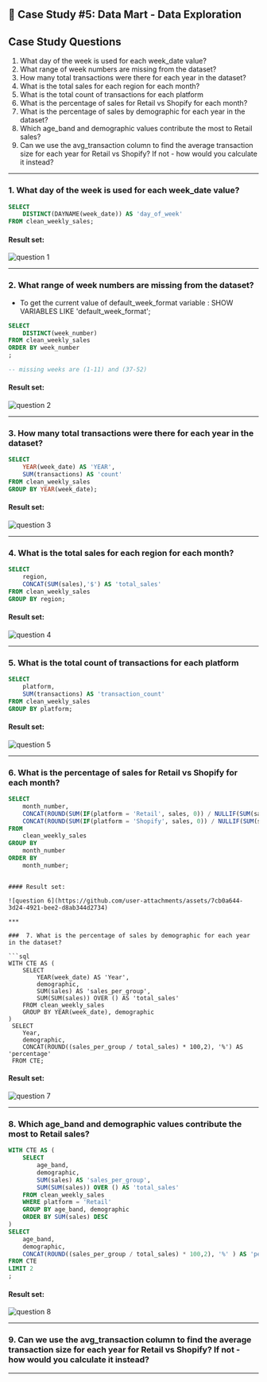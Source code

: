 ## :shopping_cart: Case Study #5: Data Mart - Data Exploration

## Case Study Questions
1. What day of the week is used for each week_date value?
2. What range of week numbers are missing from the dataset?
3. How many total transactions were there for each year in the dataset?
4. What is the total sales for each region for each month?
5. What is the total count of transactions for each platform
6. What is the percentage of sales for Retail vs Shopify for each month?
7. What is the percentage of sales by demographic for each year in the dataset?
8. Which age_band and demographic values contribute the most to Retail sales?
9. Can we use the avg_transaction column to find the average transaction size for each year for Retail vs Shopify? If not - how would you calculate it instead?

***

###  1. What day of the week is used for each week_date value?

```sql
SELECT 
    DISTINCT(DAYNAME(week_date)) AS 'day_of_week'
FROM clean_weekly_sales;
``` 
	
#### Result set:
![question 1](https://github.com/user-attachments/assets/d68b8a64-afaf-44aa-bffb-54b0bf96acbd)

***

###  2. What range of week numbers are missing from the dataset? 
- To get the current value of default_week_format variable : SHOW VARIABLES LIKE 'default_week_format';

```sql
SELECT 
	DISTINCT(week_number)
FROM clean_weekly_sales
ORDER BY week_number
;

-- missing weeks are (1-11) and (37-52)
``` 
	
#### Result set:
![question 2](https://github.com/user-attachments/assets/83e61ccc-242a-45cc-bff5-d6695dd54adc)

***

###  3. How many total transactions were there for each year in the dataset?

```sql
SELECT 
	YEAR(week_date) AS 'YEAR',
	SUM(transactions) AS 'count'
FROM clean_weekly_sales
GROUP BY YEAR(week_date);
``` 
	
#### Result set:

![question 3](https://github.com/user-attachments/assets/9c075db8-ff16-4445-a87f-0378245344b4)

***

###  4. What is the total sales for each region for each month?

```sql
SELECT 
	region,
	CONCAT(SUM(sales),'$') AS 'total_sales'
FROM clean_weekly_sales
GROUP BY region;

``` 
	
#### Result set:

![question 4](https://github.com/user-attachments/assets/534c012e-a957-47d2-a66b-d331015f61f0)

***

###  5. What is the total count of transactions for each platform 

```sql
SELECT
	platform,
	SUM(transactions) AS 'transaction_count'
FROM clean_weekly_sales
GROUP BY platform;
``` 
	
#### Result set:

![question 5](https://github.com/user-attachments/assets/3a5301ed-a2e0-4bd4-9f54-f58bd6423b34)

***

###  6. What is the percentage of sales for Retail vs Shopify for each month?


```sql
SELECT 
    month_number,
    CONCAT(ROUND(SUM(IF(platform = 'Retail', sales, 0)) / NULLIF(SUM(sales), 0) * 100, 2), '%') AS Retail_Percentage,
    CONCAT(ROUND(SUM(IF(platform = 'Shopify', sales, 0)) / NULLIF(SUM(sales), 0) * 100, 2), '%') AS Shopify_Percentage
FROM 
    clean_weekly_sales
GROUP BY 
    month_number
ORDER BY 
    month_number;
``` 

``` 
	
#### Result set:

![question 6](https://github.com/user-attachments/assets/7cb0a644-3d24-4921-bee2-d8ab344d2734)

***

###  7. What is the percentage of sales by demographic for each year in the dataset?

```sql
WITH CTE AS (
	SELECT 
		YEAR(week_date) AS 'Year',
		demographic,
		SUM(sales) AS 'sales_per_group',
		SUM(SUM(sales)) OVER () AS 'total_sales'
	FROM clean_weekly_sales
	GROUP BY YEAR(week_date), demographic
)
 SELECT 
	Year,
    demographic,
	CONCAT(ROUND((sales_per_group / total_sales) * 100,2), '%') AS 'percentage'
 FROM CTE;
``` 

#### Result set:

![question 7](https://github.com/user-attachments/assets/e0313e1d-f912-448c-9977-14ca170a0e68)


***

###  8. Which age_band and demographic values contribute the most to Retail sales?

```sql
WITH CTE AS (
	SELECT 
		age_band,
		demographic,
		SUM(sales) AS 'sales_per_group',
		SUM(SUM(sales)) OVER () AS 'total_sales'
	FROM clean_weekly_sales
	WHERE platform = 'Retail'
	GROUP BY age_band, demographic
	ORDER BY SUM(sales) DESC
) 
SELECT 
	age_band,
    demographic,
    CONCAT(ROUND((sales_per_group / total_sales) * 100,2), '%' ) AS 'percentage_of_retail_sales'
FROM CTE
LIMIT 2
;
``` 
	
#### Result set:

![question 8](https://github.com/user-attachments/assets/505ce9e9-7cc4-4922-bf5a-cc175ce7221a)

***

###  9. Can we use the avg_transaction column to find the average transaction size for each year for Retail vs Shopify? If not - how would you calculate it instead?



***
